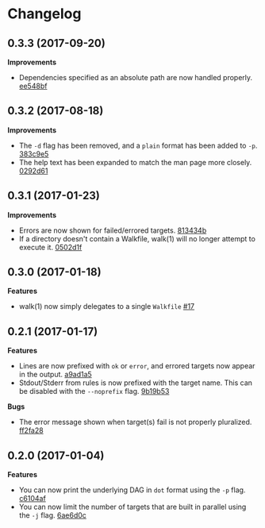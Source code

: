 # Changelog

## 0.3.3 (2017-09-20)

**Improvements**

* Dependencies specified as an absolute path are now handled properly. [ee548bf](https://github.com/ejholmes/walk/commit/ee548bf5f2cf7fc97fad77c710b27929b327833f)

## 0.3.2 (2017-08-18)

**Improvements**

* The `-d` flag has been removed, and a `plain` format has been added to `-p`. [383c9e5](https://github.com/ejholmes/walk/commit/383c9e5d296c8f372194a27e241a62e242c16b17)
* The help text has been expanded to match the man page more closely. [0292d61](https://github.com/ejholmes/walk/commit/0292d61ae8015149c190a5591f78d2abea22d9e6)

## 0.3.1 (2017-01-23)

**Improvements**

* Errors are now shown for failed/errored targets. [813434b](https://github.com/ejholmes/walk/commit/813434b77d23c4ce0209d7b1f0f9eecb0aaccf3b)
* If a directory doesn't contain a Walkfile, walk(1) will no longer attempt to execute it. [0502d1f](https://github.com/ejholmes/walk/commit/0502d1f8eab49d1b0724dacc068fb812729bc75c)

## 0.3.0 (2017-01-18)

**Features**

* walk(1) now simply delegates to a single `Walkfile` [#17](https://github.com/ejholmes/walk/pull/17)

## 0.2.1 (2017-01-17)

**Features**

* Lines are now prefixed with `ok` or `error`, and errored targets now appear in the output. [a9ad1a5](https://github.com/ejholmes/walk/commit/a9ad1a5c631dba7bc5707aa13df60e02e70a990b)
* Stdout/Stderr from rules is now prefixed with the target name. This can be disabled with the `--noprefix` flag. [9b19b53](https://github.com/ejholmes/walk/commit/9b19b537227d490aa8a658221ece81a8aae91a9b)

**Bugs**

* The error message shown when target(s) fail is not properly pluralized. [ff2fa28](https://github.com/ejholmes/walk/commit/ff2fa283af696285e29b4d6e742c52ea7be4d5f8)

## 0.2.0 (2017-01-04)

**Features**

* You can now print the underlying DAG in `dot` format using the `-p` flag. [c6104af](https://github.com/ejholmes/walk/commit/c6104afe20805929eb2a11d252c5b3b47a19acb5)
* You can now limit the number of targets that are built in parallel using the `-j` flag. [6ae6d0c](https://github.com/ejholmes/walk/commit/6ae6d0c231f00a76ff3871d782ab9bb57609b247)
